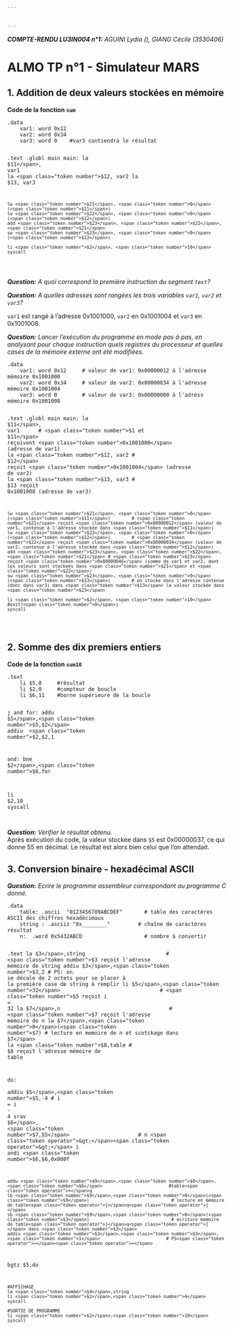 ```yaml
---


---
```


<p><em><strong>COMPTE-RENDU LU3IN004 n°1:</strong></em> <em>AGUINI Lydia (), GIANG Cécile (3530406)</em></p>
<h1 id="almo-tp-n°1---simulateur-mars">ALMO TP n°1 - Simulateur MARS</h1>
<h2 id="addition-de-deux-valeurs-stockées-en-mémoire">1. Addition de deux valeurs stockées en mémoire</h2>
<p><strong>Code de la fonction <code>sum</code></strong></p>
<pre class=" language-nasm"><code class="prism  language-nasm">.data
	<span class="token label function">var1:</span> word <span class="token number">0x12</span>
	<span class="token label function">var2:</span> word <span class="token number">0x34</span>
	<span class="token label function">var3:</span> word <span class="token number">0</span>  	#var3 contiendra le résultat

.text
.globl main
<span class="token label function">main:</span>
	la <span class="token number">$11</span>, var1
	la <span class="token number">$12</span>, var2
	la <span class="token number">$13</span>, var3
	
	lw <span class="token number">$21</span>, <span class="token number">0</span>(<span class="token number">$11</span>)
	lw <span class="token number">$22</span>, <span class="token number">0</span>(<span class="token number">$12</span>)
	add <span class="token number">$23</span>, <span class="token number">$22</span>, <span class="token number">$21</span>
	sw <span class="token number">$23</span>, <span class="token number">0</span>(<span class="token number">$13</span>)
	
	li <span class="token number">$2</span>, <span class="token number">10</span>
	syscall
</code></pre>
<p><em><strong>Question:</strong></em> <em>A quoi correspond la première instruction du segment <code>text</code>?</em></p>
<p><em><strong>Question:</strong></em> <em>A quelles adresses sont rangées les trois variables <code>var1</code>, <code>var2</code> et <code>var3</code>?</em></p>
<p><code>var1</code> est rangé à l’adresse 0x1001000, <code>var2</code> en 0x1001004 et <code>var3</code> en 0x1001008.</p>
<p><em><strong>Question:</strong></em> <em>Lancer l’exécution du programme en mode pas à pas, en analysant pour chaque instruction quels registres du processeur et quelles cases de la mémoire externe ont été modifiées.</em></p>
<pre class=" language-nasm"><code class="prism  language-nasm">.data
	<span class="token label function">var1:</span> word <span class="token number">0x12</span>		# valeur de var1: <span class="token number">0x00000012</span> à l'adresse mémoire <span class="token number">0x1001000</span>
	<span class="token label function">var2:</span> word <span class="token number">0x34</span>		# valeur de var2: <span class="token number">0x00000034</span> à l'adresse mémoire <span class="token number">0x1001004</span>
	<span class="token label function">var3:</span> word <span class="token number">0</span>		# valeur de var3: <span class="token number">0x00000000</span> à l'adress mémoire <span class="token number">0x1001008</span>

.text
.globl main
<span class="token label function">main:</span>
	la <span class="token number">$11</span>, var1		# <span class="token number">$1</span> et <span class="token number">$11</span> reçoivent <span class="token number">0x1001000</span> (adresse de var1)
	la <span class="token number">$12</span>, var2		# <span class="token number">$12</span> reçoit <span class="token number">0x1001004</span> (adresse de var2)
	la <span class="token number">$13</span>, var3		# <span class="token number">$13</span> reçoit <span class="token number">0x1001008</span> (adresse de var3)
	
	lw <span class="token number">$21</span>, <span class="token number">0</span>(<span class="token number">$11</span>)		# <span class="token number">$21</span> reçoit <span class="token number">0x00000012</span> (valeur de var1, contenue à l'adresse stockée dans <span class="token number">$11</span>)
	lw <span class="token number">$22</span>, <span class="token number">0</span>(<span class="token number">$12</span>)		# <span class="token number">$22</span> reçoit <span class="token number">0x00000034</span> (valeur de var2, contenue à l'adresse stockée dans <span class="token number">$12</span>)
	add <span class="token number">$23</span>, <span class="token number">$22</span>, <span class="token number">$21</span>	# <span class="token number">$23</span> reçoit <span class="token number">0x00000046</span> (somme de var1 et var2, dont les valeurs sont stockees dans <span class="token number">$21</span> et <span class="token number">$22</span>)
	sw <span class="token number">$23</span>, <span class="token number">0</span>(<span class="token number">$13</span>)		# on stocke dans l'adresse contenue (donc dans var3) dans <span class="token number">$13</span> la valeur stockée dans <span class="token number">$23</span>
	
	li <span class="token number">$2</span>, <span class="token number">10</span>			#exit(<span class="token number">0</span>)
	syscall
</code></pre>
<h2 id="somme-des-dix-premiers-entiers">2. Somme des dix premiers entiers</h2>
<p><strong>Code de la fonction <code>sum10</code></strong></p>
<pre class=" language-nasm"><code class="prism  language-nasm">.text
	li <span class="token number">$5</span>,<span class="token number">0</span>		#résultat
	li <span class="token number">$2</span>,<span class="token number">0</span>		#compteur de boucle
	li <span class="token number">$6</span>,<span class="token number">11</span>	#borne supérieure de la boucle

j  and 
<span class="token label function">for:</span>
	addu <span class="token number">$5</span>,<span class="token number">$5</span>,<span class="token number">$2</span>
	addiu  <span class="token number">$2</span>,<span class="token number">$2</span>,<span class="token number">1</span>

<span class="token label function">and:</span> bne <span class="token number">$2</span>,<span class="token number">$6</span>,for

li <span class="token number">$2</span>,<span class="token number">10</span>
syscall  
</code></pre>
<p><em><strong>Question:</strong></em> <em>Vérifier le résultat obtenu.</em><br>
Après exécution du code, la valeur stockée dans <code>$5</code> est 0x00000037, ce qui donne 55 en décimal. Le résultat est alors bien celui que l’on attendait.</p>
<h2 id="conversion-binaire---hexadécimal-ascii">3. Conversion binaire - hexadécimal ASCII</h2>
<p><em><strong>Question:</strong></em> <em>Ecrire le programme assembleur correspondant au programme C donné.</em></p>
<pre class=" language-nasm"><code class="prism  language-nasm">.data
	<span class="token label function">table:</span> .ascii  <span class="token string">"0123456789ABCDEF"</span>		# table des caractères ASCII des chiffres hexadécimaux
	string : .asciiz <span class="token string">"0x________"</span>			# chaîne de caractères résultat
	<span class="token label function">n:</span>  .word <span class="token number">0x5432ABCD</span>					# nombre à convertir

.text
	la <span class="token number">$3</span>,string							# <span class="token number">$3</span> reçoit l'adresse mémoire de string
	addiu <span class="token number">$3</span>,<span class="token number">$3</span>,<span class="token number">2</span>							# PS: on se décale de <span class="token number">2</span> octets pour se placer à la première case de string à remplir 
	li <span class="token number">$5</span>,<span class="token number">32</span>								# <span class="token number">$5</span> reçoit i <span class="token operator">=</span> <span class="token number">32</span>
	la <span class="token number">$7</span>,n									# <span class="token number">$7</span> reçoit l'adresse mémoire de n
	lw <span class="token number">$7</span>,<span class="token number">0</span>(<span class="token number">$7</span>)								# lecture en memoire de n et scotckage dans <span class="token number">$7</span>
	la <span class="token number">$8</span>,table								# <span class="token number">$8</span> reçoit l'adresse mémoire de table
 
<span class="token label function">do:</span>											
	addiu <span class="token number">$5</span>,<span class="token number">$5</span>,<span class="token number">-4</span>							# i <span class="token operator">=</span> i <span class="token operator">-</span> <span class="token number">4</span>
 	srav   <span class="token number">$6</span>, <span class="token number">$7</span>,<span class="token number">$5</span> 						# n <span class="token operator">&gt;</span><span class="token operator">&gt;</span> i
 	andi <span class="token number">$6</span>,<span class="token number">$6</span>,<span class="token number">0x000f</span>
 
	addu <span class="token number">$9</span>,<span class="token number">$8</span>,<span class="token number">$6</span>							#table<span class="token operator">+</span>q
	lb <span class="token number">$9</span>,<span class="token number">0</span>(<span class="token number">$9</span>)								# lecture en mémoire de table<span class="token operator">[</span>q<span class="token operator">]</span>
	sb <span class="token number">$9</span>,<span class="token number">0</span>(<span class="token number">$3</span>)								# ecriture memoire de table<span class="token operator">[</span>q<span class="token operator">]</span> dans <span class="token number">$3</span>
	addiu <span class="token number">$3</span>,<span class="token number">$3</span>,<span class="token number">1</span>							# PS<span class="token operator">+</span><span class="token operator">+</span>
 bgtz  <span class="token number">$5</span>,do 
 
	#AFFICHAGE
	la <span class="token number">$4</span>,string 
	li <span class="token number">$2</span>,<span class="token number">4</span>
	syscall 

	#SORTIE DE PROGRAMME
	li <span class="token number">$2</span>,<span class="token number">10</span>
	syscall 
</code></pre>

